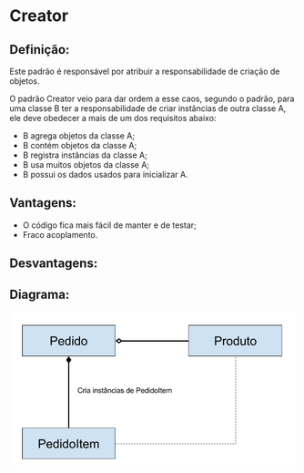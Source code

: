 # Creator

## Definição:

Este padrão é responsável por atribuir a responsabilidade de criação de objetos.

O padrão Creator veio para dar ordem a esse caos, segundo o padrão, para uma classe B ter a 
responsabilidade de criar instâncias de outra classe A, ele deve obedecer a mais de um dos 
requisitos abaixo:

* B agrega objetos da classe A;
* B contém objetos da classe A;
* B registra instâncias da classe A;
* B usa muitos objetos da classe A;
* B possui os dados usados para inicializar A.

## Vantagens:

* O código fica mais fácil de manter e de testar;
* Fraco acoplamento.

## Desvantagens:



## Diagrama:

![alt text](../../imgs/010.png)
